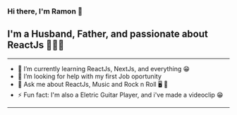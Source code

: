 ### Hi there, I'm Ramon 👋

## I'm a Husband, Father, and passionate about ReactJs  👩🏾‍💻

---
- 🌱 I’m currently learning ReactJs, NextJs, and everything 😁
- 🤔 I’m looking for help with my first Job oportunity
- 💬 Ask me about ReactJs, Music and Rock n Roll 🖥 🎸
- ⚡ Fun fact: I'm also a Eletric Guitar Player, and i've made a videoclip 😁
---
